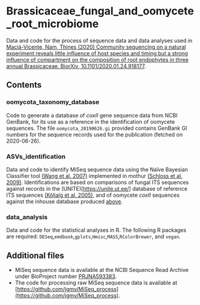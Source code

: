 # Brassicaceae_fungal_and_oomycete_root_microbiome
Data and code for the process of sequence data and data analyses used in [Maciá-Vicente, Nam, Thines (2020) Community sequencing on a natural experiment reveals little influence of host species and timing but a strong influence of compartment on the composition of root endophytes in three annual Brassicaceae. BiorXiv, 10.1101/2020.01.24.918177](https://doi.org/10.1101/2020.01.24.918177).

## Contents
### oomycota_taxonomy_database
Code to generate a database of *coxII* gene sequence data from NCBI GenBank, for its use as a reference in the identification of oomycete sequences. The file `oomycota_20190626.gi` provided contains GenBank GI numbers for the sequence records used for the publication (fetched on 2020-06-26).

### ASVs_identification
Data and code to identify MiSeq sequence data using the Naïve Bayesian Classifier tool [(Wang et al. 2007)](https://doi.org/10.1128/AEM.00062-07) implemented in mothur [(Schloss et al. 2009)](https://doi.org/10.1128/AEM.01541-09). Identifications are based on comparisons of fungal ITS sequences against records in the (UNITE)[https://unite.ut.ee/] database of reference ITS sequences [(Kõljalg et al. 2005)](https://doi.org/10.1111/j.1469-8137.2005.01376.x), and of oomycete *coxII* sequences against the inhouse database produced [above](https://github.com/jgmv/Brassicaceae_fungal_and_oomycete_root_microbiome/tree/master/oomycota_taxonomy_database).

### data_analysis
Data and code for the statistical analyses in R. The following R packages are required: `DESeq`,`emdbook`,`gplots`,`Hmisc`,`MASS`,`RColorBrewer`, and `vegan`.

## Additional files
* MiSeq sequence data is available at the NCBI Sequence Read Archive under BioProject number [PRJNA593383](https://www.ncbi.nlm.nih.gov/bioproject/593383).
* The code for processing raw MiSeq sequence data is available at [https://github.com/jgmv/MiSeq_process](https://github.com/jgmv/MiSeq_process).
